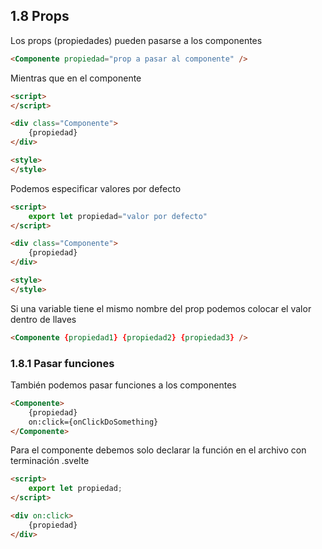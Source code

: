 ## 1.8 Props

Los props (propiedades) pueden pasarse a los componentes

``` html
<Componente propiedad="prop a pasar al componente" />
```

Mientras que en el componente

``` html
<script>
</script>

<div class="Componente">
    {propiedad}
</div>

<style>
</style>
```

Podemos especificar valores por defecto

``` html
<script>
    export let propiedad="valor por defecto"
</script>

<div class="Componente">
    {propiedad}
</div>

<style>
</style>
```

Si una variable tiene el mismo nombre del prop podemos colocar el valor
dentro de llaves

``` html
<Componente {propiedad1} {propiedad2} {propiedad3} />
```

### 1.8.1 Pasar funciones

También podemos pasar funciones a los componentes

``` html
<Componente>
    {propiedad}
    on:click={onClickDoSomething}
</Componente>
```

Para el componente debemos solo declarar la función en el archivo con
terminación .svelte

``` html
<script>
    export let propiedad;
</script>

<div on:click>
    {propiedad}
</div>
```

